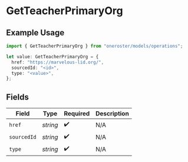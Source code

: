 # GetTeacherPrimaryOrg

## Example Usage

```typescript
import { GetTeacherPrimaryOrg } from "oneroster/models/operations";

let value: GetTeacherPrimaryOrg = {
  href: "https://marvelous-lid.org/",
  sourcedId: "<id>",
  type: "<value>",
};
```

## Fields

| Field              | Type               | Required           | Description        |
| ------------------ | ------------------ | ------------------ | ------------------ |
| `href`             | *string*           | :heavy_check_mark: | N/A                |
| `sourcedId`        | *string*           | :heavy_check_mark: | N/A                |
| `type`             | *string*           | :heavy_check_mark: | N/A                |